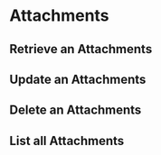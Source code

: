 # Attachments


## Retrieve an Attachments

## Update an Attachments

## Delete an Attachments

## List all Attachments